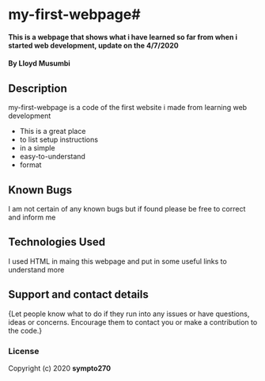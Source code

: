 # my-first-webpage# 
#### This is a webpage that shows what i have learned so far from when i started web development, update on the 4/7/2020
#### By **Lloyd Musumbi**
## Description
my-first-webpage is a code of the first website i made from learning web development 
* This is a great place
* to list setup instructions
* in a simple
* easy-to-understand
* format
## Known Bugs
I am not certain of any known bugs but if found please be free to correct and inform me
## Technologies Used
I used HTML  in maing this webpage and put in some useful links to understand more 
## Support and contact details
{Let people know what to do if they run into any issues or have questions, ideas or concerns.  Encourage them to contact you or make a contribution to the code.}
### License
Copyright (c) 2020 **sympto270**
  
